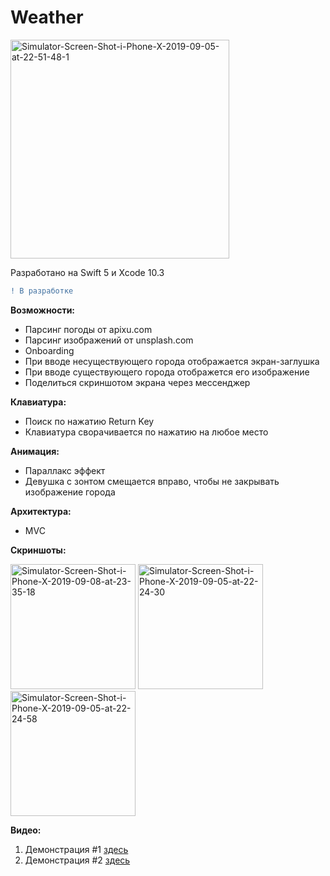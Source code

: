 # Weather

<a href="https://ibb.co/vxCMHBs"><img src="https://i.ibb.co/QF7xfc8/Simulator-Screen-Shot-i-Phone-X-2019-09-05-at-22-51-48-1.png" alt="Simulator-Screen-Shot-i-Phone-X-2019-09-05-at-22-51-48-1" width="350"></a>

Разработано на Swift 5 и Xcode 10.3
```diff
! В разработке
```

<b>Возможности:</b>
- Парсинг погоды от apixu.com
- Парсинг изображений от unsplash.com
- Onboarding
- При вводе несуществующего города отображается экран-заглушка 
- При вводе существующего города отображется его изображение
- Поделиться скриншотом экрана через мессенджер

<b>Клавиатура:</b>
- Поиск по нажатию Return Key
- Клавиатура сворачивается по нажатию на любое место 

<b>Анимация:</b>
- Параллакс эффект
- Девушка с зонтом смещается вправо, чтобы не закрывать изображение города

<b>Архитектура:</b>
- MVC

<b>Скриншоты:</b>

<a href="https://ibb.co/PMN8bjW"><img src="https://i.ibb.co/ScPp1ym/Simulator-Screen-Shot-i-Phone-X-2019-09-08-at-23-35-18.png" alt="Simulator-Screen-Shot-i-Phone-X-2019-09-08-at-23-35-18" width="200"></a>
<a href="https://ibb.co/84V8321"><img src="https://i.ibb.co/k6Fcn0N/Simulator-Screen-Shot-i-Phone-X-2019-09-05-at-22-24-30.png" alt="Simulator-Screen-Shot-i-Phone-X-2019-09-05-at-22-24-30" width="200"></a>
<a href="https://ibb.co/cQYt90c"><img src="https://i.ibb.co/dDm6vF0/Simulator-Screen-Shot-i-Phone-X-2019-09-05-at-22-24-58.png" alt="Simulator-Screen-Shot-i-Phone-X-2019-09-05-at-22-24-58" width="200"></a>

<b>Видео:</b>
1. Демонстрация #1 [здесь](https://drive.google.com/open?id=1O5ewI1XtnKCTTpFw-nKByih-_pjWU4Ei)
2. Демонстрация #2 [здесь](https://drive.google.com/open?id=1v7uZwT4AByjilj4YI_1A7OrVJWK55JPO)


